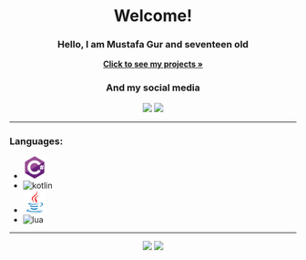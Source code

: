 <link rel="stylesheet" href="readme.css">
<h1 align="center">Welcome!</h1>
<div align="center">
    <h3 align="center">Hello, I am Mustafa Gur and seventeen old</h3>
    <a href="https://github.com/mustafawp?tab=repositories"><strong>Click to see my projects »</strong></a>
    <h3 align="center">And my social media</h3>
    <center>
    <a href="https://www.github.com/mustafawp" align="center"><img src="https://img.shields.io/badge/-Github-000?   style=quare&labelColor=000&logo=Github&logoColor=white&link=link"></a>
    <a href="https://www.instagram.com/mustafawiped" align="center"><img src="https://img.shields.io/badge/-Instagram-C13584?style=flat-quare&labelColor=C13584&logo=instagram&logoColor=white&link=link"></a></center>
    <hr>
    <h3 align="left">Languages:</h3>
    <ul>
        <li align="left"><img src="https://raw.githubusercontent.com/devicons/devicon/master/icons/csharp/csharp-original.svg" alt="csharp" width="40" height="40"/></li>
        <li align="left"><img src="https://www.vectorlogo.zone/logos/kotlinlang/kotlinlang-icon.svg" alt="kotlin" width="40" height="40"/></li>
        <li align="left"><img src="https://raw.githubusercontent.com/devicons/devicon/master/icons/java/java-original.svg" alt="java" width="40" height="40"/> </li>
        <li align="left"><img src="https://download.logo.wine/logo/Lua_(programming_language)/Lua_(programming_language)-Logo.wine.png" alt="lua" width="60" height="40"></li>
    </ul>
    <hr>
    <img src="https://github-readme-stats.vercel.app/api?username=mustafawp&show_icons=true&theme=gradient">
    <img src="https://github-readme-stats.vercel.app/api?username=mustafawp&show_icons=true&theme=radical">
</div>

